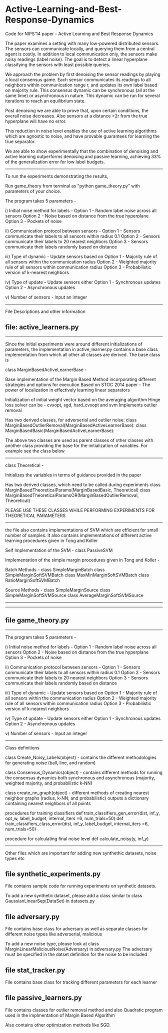 Active-Learning-and-Best-Response-Dynamics
==========================================

Code for NIPS'14 paper - Active Learning and Best Response Dynamics

The paper examines a setting with many low-powered distributed sensors. The sensors can communicate locally, and querying them from a central agent is costly. In addition to local communication only, the sensors make noisy readings (label noise). The goal is to detect a linear hyperplane classifying the sensors with least possible queries. 

We approach the problem by first denoising the sensor readings by playing a local consensus game. Each sensor communicates its readings to all neighbors within communication range r, and updates its own label based on majority rule. This consensus dynamic can be synchronous (all at the same time) or asynchronous in nature. This dynamic can be run for several iterations to reach an equilibrium state.

Post denoising we are able to prove that, upon certain conditions, the overall noise decreases. Also sensors at a distance >2r from the true hyperplane will have no error. 

This reduction in noise level enables the use of active learning algorithms which are agnostic to noise, and have provable guarantees for learning the true separator.

We are able to show experimentally that the combination of denoising and active learning outperforms denoising and passive learning, achieving 33% of the generalization error for low label budgets. 

-----------------------------------------------

To run the experiments demonstrating the results,

Run game_theory from terminal as "python game_theory.py" with parameters of your choice.

The program takes 5 parameters -

i) Initial noise method for labels - 
    Option 1 - Random label noise across all sensors
    Option 2 - Noise based on distance from the true hyperplane
    Option 3 - Pockets of noise

ii) Communication protocol between sensors -
    Option 1 - Sensors communicate their labels to all sensors within radius 0.1
    Option 2 - Sensors communicate their labels to 20 nearest neighbors
    Option 3 - Sensors communicate their labels randomly based on distance

iii) Type of dynamic - Update sensors based on 
    Option 1 - Majority rule of all sensors within the communication radius
    Option 2 - Weighted majority rule of all sensors within communication radius
    Option 3 - Probabilistic version of k-nearest neighbors

iv) Type of update - Update sensors either
    Option 1 - Synchronous updates
    Option 2 - Asynchronous updates

v)  Number of sensors - Input an integer

----------------------------------------------

File Descriptions and other information

file: active_learners.py
-------------------------------------------------------------------------------------------------------------------------
-------------------------------------------------------------------------------------------------------------------------

Since the initial experiments were around different initializations of parameters, the implementation in active_learner.py 
contains a base class implementation from which all other all classes are derived. The base class is

class MarginBasedActiveLearnerBase -

Base implementation of the Margin Based Method incorporating different strategies and options for execution
Based on STOC 2014 paper - The power of localization in effectively learning linear separators

Initialization of initial weight vector based on the averaging algorithm
Hinge loss solver can be - cvxopt, sgd, hard_cvxopt and svm
Implements outlier removal

Has two derived classes, for adverserial and outlier noise:
    class MarginBasedOutlierRemoval(MarginBasedActiveLearnerBase):
    class MarginBasedBasic(MarginBasedActiveLearnerBase):

The above two classes are used as parent classes of other classes with another class providing the base for the 
initialization of variables. For example see the class below

---------------------------------------------------------------------------------------------------------------------------
class Theoretical -

Initializes the variables in terms of guidance provided in the paper

Has two derived classes, which need to be called during experiments
    class MarginBasedTheoreticalParams(MarginBasedBasic, Theoretical)
    class MarginBasedTheoreticalParamsOR(MarginBasedOutlierRemoval, Theoretical)

PLEASE USE THESE CLASSES WHILE PERFORMING EXPERIMENTS FOR THEORETICAL PARAMETERS

---------------------------------------------------------------------------------------------------------------------------
the file also contains implementations of SVM which are efficient for small number of samples. It also contains
implementations of different active learning procedures given in Tong and Koller

Self Implementation of the SVM - 
class PassiveSVM

Implementation of the simple margin procedures given in Tong and Koller -

Batch Methods -
class SimpleMarginBatch
class SimpleMarginSoftSVMBatch
class MaxMinMarginSoftSVMBatch
class RatioMarginSoftSVMBatch

Source Methods -
class SimpleMarginSource
class SimpleMarginSoftSVMSource
class AverageMarginSoftSVMSource

-------------------------------------------------------------------------------------------------------------------------
-------------------------------------------------------------------------------------------------------------------------


file game_theory.py
-------------------------------------------------------------------------------------------------------------------------
-------------------------------------------------------------------------------------------------------------------------

The program takes 5 parameters -

i) Initial noise method for labels - Option 1 - Random label noise across all sensors Option 2 - Noise based on distance from the true hyperplane Option 3 - Pockets of noise

ii) Communication protocol between sensors - Option 1 - Sensors communicate their labels to all sensors within radius 0.1 Option 2 - Sensors communicate their labels to 20 nearest neighbors Option 3 - Sensors communicate their labels randomly based on distance

iii) Type of dynamic - Update sensors based on Option 1 - Majority rule of all sensors within the communication radius Option 2 - Weighted majority rule of all sensors within communication radius Option 3 - Probabilistic version of k-nearest neighbors

iv) Type of update - Update sensors either Option 1 - Synchronous updates Option 2 - Asynchronous updates

v) Number of sensors - Input an integer

-------------------------------------------------------------------------------------------------------------------------
Class definitions

class Create_Noisy_Labels(object) - contains the different methodologies for generating noise (ball, line, and random)

class Consensus_Dynamics(object) - contains different methods for running the consensus dynamics both synchronous 
and asynchronous (majority, weighted majority, and probabilistic k-NN)

class create_nn_graph(object) - different methods of creating nearest neighbor graphs (radius, k-NN, and probabilistic)
outputs a dictionary containing nearest neighbors of all points

procedures for training classifiers
def train_classifiers_gen_error(dist, inf_y, opt_w, label_budget, internal_iters =6, num_trials=50)
def train_classifiers_class_error(dist, inf_y, label_budget, internal_iters =6, num_trials=50)

procedure for calculating final noise level
def calculate_noisy(y, inf_y)

-------------------------------------------------------------------------------------------------------------------------

Other files which are important for adding new synthethic datasets, noise types etc

file synthetic_experiments.py
-------------------------------------------------------------------------------------------------------------------------
File contains sample code for running experiments on synthetic datasets.

To add a new synthetic dataset, please add a class similar to class GaussianLinearSep(DataSet) in datasets.py

file adversary.py
-------------------------------------------------------------------------------------------------------------------------
File contains base class for adversary as well as separate classes for different noise types like adverserial, malicious

To add a new noise type, please look at class MarginLinearMaliciousNoise(Adversary) in adversary.py
The adversary must be specified in the datset definition for the noise to be included

file stat_tracker.py
-------------------------------------------------------------------------------------------------------------------------
File contains base class for tracking different parameters for each learner

file passive_learners.py
-------------------------------------------------------------------------------------------------------------------------
File contains classes for outlier removal method and also Quadratic program used in the implmentation of Margin Based Algorithm

Also contains other optimization methods like SGD.

